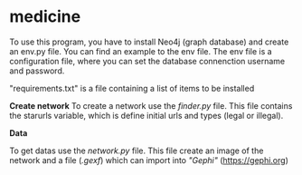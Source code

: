 # medicine

To use this program, you have to install Neo4j (graph database) and create an env.py file. You can find an example to the env file.
The env file is a configuration file, where you can set the database connenction username and password.

"requirements.txt" is a file containing a list of items to be installed

**Create network**
To create a network use the *finder.py* file. This file contains the starurls variable, which is define initial urls and types (legal or illegal).
 
**Data**

To get datas use the *network.py* file. This file create an image of the network and a file (*.gexf*) which can import into *"Gephi"* (https://gephi.org)

